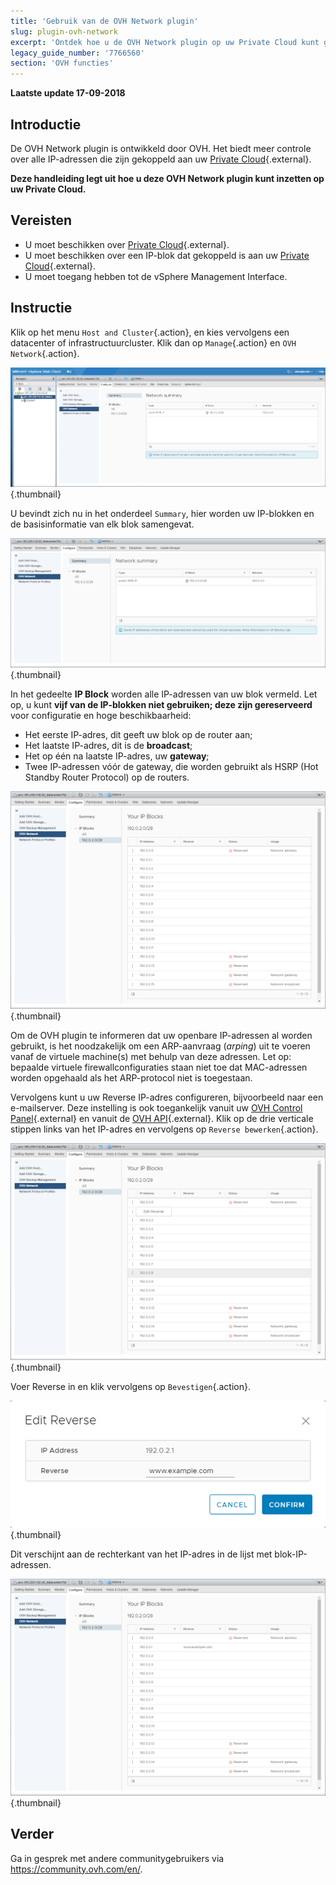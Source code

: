 ```yaml
---
title: 'Gebruik van de OVH Network plugin'
slug: plugin-ovh-network
excerpt: 'Ontdek hoe u de OVH Network plugin op uw Private Cloud kunt gebruiken'
legacy_guide_number: '7766560'
section: 'OVH functies'
---
```


**Laatste update 17-09-2018**

## Introductie

De OVH Network plugin is ontwikkeld door OVH.  Het biedt meer controle over alle IP-adressen die zijn gekoppeld aan uw [Private Cloud](https://www.ovh.nl/private-cloud/){.external}.

**Deze handleiding legt uit hoe u deze OVH Network plugin kunt inzetten op uw Private Cloud.**

## Vereisten

* U moet beschikken over [Private Cloud](https://www.ovh.nl/private-cloud/){.external}.
* U moet beschikken over een IP-blok dat gekoppeld is aan uw [Private Cloud](https://www.ovh.nl/private-cloud/){.external}. 
* U moet toegang hebben tot de vSphere Management Interface.

## Instructie

Klik op het menu `Host and Cluster`{.action}, en kies vervolgens een datacenter of infrastructuurcluster. Klik dan op `Manage`{.action} en `OVH Network`{.action}.

![OVH Network plugin](images/network_01.png){.thumbnail}

U bevindt zich nu in het onderdeel `Summary`, hier worden uw IP-blokken en de basisinformatie van elk blok samengevat.

![Informatie over IP's en blokken](images/network_02.png){.thumbnail}

In het gedeelte **IP Block** worden alle IP-adressen van uw blok vermeld. Let op, u kunt **vijf van de IP-blokken niet gebruiken; deze zijn gereserveerd** voor configuratie en hoge beschikbaarheid:
- Het eerste IP-adres, dit geeft uw blok op de router aan;
- Het laatste IP-adres, dit is de **broadcast**;
- Het op één na laatste IP-adres, uw **gateway**;
- Twee IP-adressen vóór de gateway, die worden gebruikt als HSRP (Hot Standby Router Protocol) op de routers.

![IP-blokken](images/network_03.png){.thumbnail}

Om de OVH plugin te informeren dat uw openbare IP-adressen al worden gebruikt, is het noodzakelijk om een ARP-aanvraag (_arping_) uit te voeren vanaf de virtuele machine(s) met behulp van deze adressen. Let op: bepaalde virtuele firewallconfiguraties staan niet toe dat MAC-adressen worden opgehaald als het ARP-protocol niet is toegestaan.

Vervolgens kunt u uw Reverse IP-adres configureren, bijvoorbeeld naar een e-mailserver. Deze instelling is ook toegankelijk vanuit uw [OVH Control Panel](https://www.ovh.com/auth/?action=gotomanager){.external} en vanuit de [OVH API](https://api.ovh.com/){.external}. Klik op de drie verticale stippen links van het IP-adres en vervolgens op `Reverse bewerken`{.action}.

![Reverse bewerken knop](images/network_04.png){.thumbnail}

Voer Reverse in en klik vervolgens op `Bevestigen`{.action}.

![Reverse bewerking](images/network_05.png){.thumbnail}

Dit verschijnt aan de rechterkant van het IP-adres in de lijst met blok-IP-adressen.

![IP-adres bewerking](images/network_06.png){.thumbnail}

## Verder

Ga in gesprek met andere communitygebruikers via <https://community.ovh.com/en/>.
